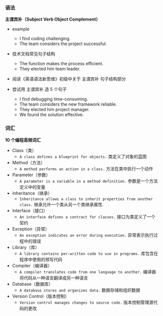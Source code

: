 ### 语法

**主谓宾补（Subject Verb Object Complement）**

- example

  - I find coding challenging.
  - The team considers the project successful.

- 技术文档常见句子结构

  - The function makes the process efficient.
  - They elected him team leader.

- 阅读《英语语法新思维》初级中关于 主谓宾补 句子结构部分

- 尝试用 主谓宾补 造 5 个句子
  - I find debugging time-consuming.
  - The team considers the new framework reliable.
  - They elected him project manager.
  - We found the solution effective.

### 词汇

**10 个编程高频词汇**

- Class（类）
  - `A class defines a blueprint for objects.` 类定义了对象的蓝图
- Method（方法）
  - `A method performs an action in a class.` 方法在类中执行一个动作
- Parameter（参数）
  - `A parameter is a variable in a method definition.` 参数是一个方法定义中的变量
- Inheritance（继承）
  - `Inheritance allows a class to inherit properties from another class.` 继承允许一个类从另一个类继承属性.
- Interface（接口）
  - `An interface defines a contract for classes.` 接口为类定义了一个契约
- Exception（异常）
  - `An exception indicates an error during execution.` 异常表示执行过程中的错误
- Library（库）
  - `A library contains per-written code to use in programs.` 库包含在程序中使用的预写代码
- Compiler（编译器）
  - `A compiler translates code from one language to another.` 编译器将代码从一种语言翻译成另一种语言
- Database（数据库）
  - `A database stores and organizes data.` 数据存储和组织数据
- Version Control（版本控制）
  - `Version control manages changes to source code.` 版本控制管理源代码的更改
